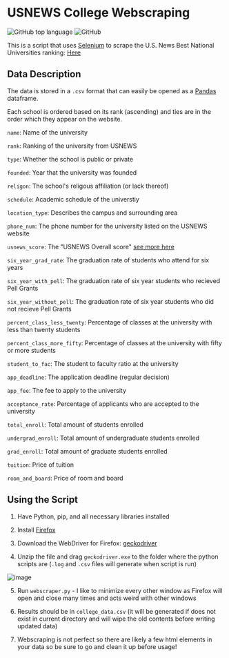 # USNEWS College Webscraping
![GitHub top language](https://img.shields.io/github/languages/top/BaileyDalton007/USNEWS_College_Webscraping?logo=Python)
![GitHub](https://img.shields.io/github/license/BaileyDalton007/USNEWS_College_Webscraping)

This is a script that uses [Selenium](https://www.selenium.dev/) to scrape the U.S. News Best National Universities ranking:
[Here](https://www.usnews.com/best-colleges/rankings/national-universities)

## Data Description
The data is stored in a `.csv` format that can easily be opened as a [Pandas](https://pandas.pydata.org/) dataframe.

Each school is ordered based on its rank (ascending) and ties are in the order which they appear on the website.

`name`: Name of the university

`rank`: Ranking of the university from USNEWS

`type`: Whether the school is public or private

`founded`: Year that the university was founded

`religon`: The school's religous affiliation (or lack thereof)

`schedule`: Academic schedule of the universtiy

`location_type`: Describes the campus and surrounding area

`phone_num`: The phone number for the university listed on the USNEWS website

`usnews_score`: The "USNEWS Overall score" [see more here](https://www.usnews.com/education/best-colleges/articles/how-us-news-calculated-the-rankings)

`six_year_grad_rate`: The graduation rate of students who attend for six years

`six_year_with_pell`: The graduation rate of six year students who recieved Pell Grants

`six_year_without_pell`: The graduation rate of six year students who did not recieve Pell Grants

`percent_class_less_twenty`: Percentage of classes at the university with less than twenty students

`percent_class_more_fifty`: Percentage of classes at the university with fifty or more students

`student_to_fac`: The student to faculty ratio at the university

`app_deadline`: The application deadline (regular decision)

`app_fee`: The fee to apply to the university

`acceptance_rate`: Percentage of applicants who are accepted to the university

`total_enroll`: Total amount of students enrolled

`undergrad_enroll`: Total amount of undergraduate students enrolled

`grad_enroll`: Total amount of graduate students enrolled

`tuition`: Price of tuition

`room_and_board`: Price of room and board


## Using the Script

1. Have Python, pip, and all necessary libraries installed

2. Install [Firefox](https://www.mozilla.org/en-US/firefox/new/)

3. Download the WebDriver for Firefox: [geckodriver](https://github.com/mozilla/geckodriver/releases)

4. Unzip the file and drag `geckodriver.exe` to the folder where the python scripts are (`.log` and `.csv` files will generate when script is run) 

![image](https://user-images.githubusercontent.com/59097689/180339273-1551b5b8-41cc-4385-8c16-fc5fc81f408f.png)

5. Run `webscraper.py` - I like to minimize every other window as Firefox will open and close many times and acts weird with other windows

6. Results should be in `college_data.csv` (it will be generated if does not exist in current directory and will wipe the old contents before writing updated data)

7. Webscraping is not perfect so there are likely a few html elements in your data so be sure to go and clean it up before usage!
